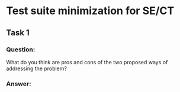 # Test suite minimization for SE/CT

## Task 1

### Question:

What do you think are pros and cons of the two proposed ways of addressing the problem?

### Answer:

